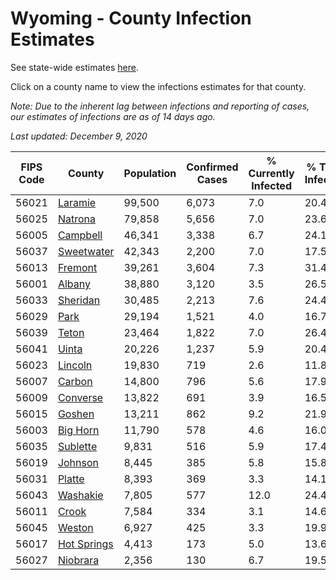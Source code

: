 # Wyoming - County Infection Estimates

See state-wide estimates [here](/infections/us-wy).

Click on a county name to view the infections estimates for that county.

*Note: Due to the inherent lag between infections and reporting of cases, our estimates of infections are as of 14 days ago.*

*Last updated: December 9, 2020*

|   FIPS Code |                     County |   Population |   Confirmed Cases |   % Currently Infected |   % Total Infected |
|-------------|----------------------------|--------------|-------------------|------------------------|--------------------|
|       56021 |         [Laramie](laramie) |       99,500 |             6,073 |                    7.0 |               20.4 |
|       56025 |         [Natrona](natrona) |       79,858 |             5,656 |                    7.0 |               23.6 |
|       56005 |       [Campbell](campbell) |       46,341 |             3,338 |                    6.7 |               24.1 |
|       56037 |   [Sweetwater](sweetwater) |       42,343 |             2,200 |                    7.0 |               17.5 |
|       56013 |         [Fremont](fremont) |       39,261 |             3,604 |                    7.3 |               31.4 |
|       56001 |           [Albany](albany) |       38,880 |             3,120 |                    3.5 |               26.5 |
|       56033 |       [Sheridan](sheridan) |       30,485 |             2,213 |                    7.6 |               24.4 |
|       56029 |               [Park](park) |       29,194 |             1,521 |                    4.0 |               16.7 |
|       56039 |             [Teton](teton) |       23,464 |             1,822 |                    7.0 |               26.4 |
|       56041 |             [Uinta](uinta) |       20,226 |             1,237 |                    5.9 |               20.4 |
|       56023 |         [Lincoln](lincoln) |       19,830 |               719 |                    2.6 |               11.8 |
|       56007 |           [Carbon](carbon) |       14,800 |               796 |                    5.6 |               17.9 |
|       56009 |       [Converse](converse) |       13,822 |               691 |                    3.9 |               16.5 |
|       56015 |           [Goshen](goshen) |       13,211 |               862 |                    9.2 |               21.9 |
|       56003 |       [Big Horn](big-horn) |       11,790 |               578 |                    4.6 |               16.0 |
|       56035 |       [Sublette](sublette) |        9,831 |               516 |                    5.9 |               17.4 |
|       56019 |         [Johnson](johnson) |        8,445 |               385 |                    5.8 |               15.8 |
|       56031 |           [Platte](platte) |        8,393 |               369 |                    3.3 |               14.1 |
|       56043 |       [Washakie](washakie) |        7,805 |               577 |                   12.0 |               24.4 |
|       56011 |             [Crook](crook) |        7,584 |               334 |                    3.1 |               14.6 |
|       56045 |           [Weston](weston) |        6,927 |               425 |                    3.3 |               19.9 |
|       56017 | [Hot Springs](hot-springs) |        4,413 |               173 |                    5.0 |               13.6 |
|       56027 |       [Niobrara](niobrara) |        2,356 |               130 |                    6.7 |               19.5 |